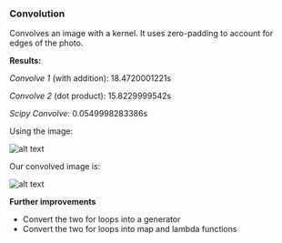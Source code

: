 ### Convolution

Convolves an image with a kernel. It uses zero-padding to account for edges of the photo.

**Results:**

*Convolve 1* (with addition): 18.4720001221s

*Convolve 2* (dot product): 15.8229999542s

*Scipy Convolve*: 0.0549998283386s

Using the image:

![alt text](https://github.com/birdievera/Convolution/cat.jpg "Cat")

Our convolved image is:

![alt text](https://github.com/birdievera/Convolution/example.jpg "Convolved cat")


**Further improvements**

* Convert the two for loops into a generator
* Convert the two for loops into map and lambda functions
